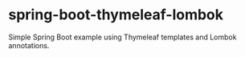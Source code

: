 # spring-boot-thymeleaf-lombok

Simple Spring Boot example using Thymeleaf templates and Lombok annotations.
